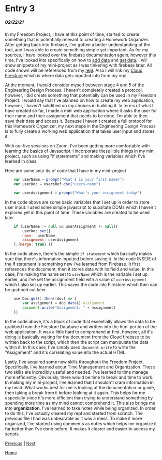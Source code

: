# Entry 3
##### 02/22/21

In my Freedom Project, I have at this point of time, started to create something that is potentially relevant to creating a Homework Organizer.
After getting back into firebase, I've gotten a better understanding of the tool, and I was able to create something simple yet important.
As for my sources, I have looked over the firebase documentation again, however this time, I've looked into specifically on how to
[add data](https://firebase.google.com/docs/firestore/manage-data/add-data) and [get data](https://firebase.google.com/docs/firestore/query-data/get-data).
I will show snippets of my mini-project as I was tinkering with firebase later. All code shown will be referenced from my [repl](https://repl.it/@SamLee5/Testing-FireStore#script.js).
Also I will link my [Cloud Firestore](https://console.firebase.google.com/project/firestore-testing-9095c/firestore/data~2Fusers~2Fusers-name) which is where data gets inputted into from my repl.

At the moment, I would consider myself between stage 4 and 5 of the Engineering Design Process. I haven't completely created a protocol, however, I did create something that potentially can be used in my Freedom Project.
I would say that I've planned on how to create my web application, however, I haven't solidified on my choices in building it. In terms of what I have created so far, I made a mini web application where it
asks the user for their name and their assignment that needs to be done. I'm able to then save their data and access it. Because I haven't created a full protocol for this Homework Organizer, my next steps in the
Engineering Design Process is to fully create a working web application that takes user input and stores it.

With our live sessions on Zoom, I've been getting more comfortable with learning the basics of Javascript. I incorporate these little things in my mini project, such as using "if statements" and making variables which I've learned in
class.

Here are some snip-its of code that I have in my mini-project

```javascript
    var userName = prompt("What's is your first name?")
    var userDoc = usersRef.doc("users-name")

    var userAssignment = prompt("What's your assignment today")
```
In the code above are some basic variables that I set up in order to store user input. I used some simple javascript to subsitute DOMs which I haven't explored yet in this point of time.
These variables are created to be used later

```javascript
    if (userName != null && userAssignment != null){
        userDoc.set({
        name:  userName,
        assignment: userAssignment
    },{merge: true} )}
```
In the code above, there's the simple ```if statement``` which basically makes sure that there's information inputted before saving it.
In the code INSIDE of the if statement is something new I've learned from Firebase. It first references the document, then it stores data with its field and value. In this case, I'm
making the name set to ```userName``` which is the variable I set up earlier, and I've set the assignment field with a value of ```userAssignment``` which I also set up earlier. This
saves the code into Firestore which then can be grabbed out later.

```javascript
    userDoc.get().then((doc) => {
        var assignment = doc.data().assignment
        document.write("Assignment: " + assignment)
    })
```
In the code above, it's a block of code that essentially allows the data to be grabbed from the Firestore Database and written into the html portion of the web application. It was a little hard to comprehend at first,
however, all it's doing is basically waiting for the document from the Cloud firebase to be written back to the script, which then the script can manipulate the data within it. In this case, I've simply used
```document.write``` to write the "Assignment" and it's correlating value into the actual HTML.

Lastly, I've acquired some new skills throughout the Freedom Project. Specifically, I've learned about Time Management and Organization. These two skills are incredibly useful and needed. I've learned to time manage more efficiently.
Obviously, there would be time to break and time to work. In making my mini-project, I've learned that I shouldn't cram information in my head. What works best for me is looking at the documentation or guide, then taking a break from it
before looking at it again. This helps for me especially since it's more efficient than trying to understand something by spending more time as my mind cannot comprehend it. This also brings me into **organization**. I've learned to take notes
while being organized. In order to do this, I've actually cleared my repl and started from scratch. The previous file I had was unbearable as it was a mess. To make it more organized, I've started using comments as notes which helps me organize
it far better than I've done before. It makes it clearer and easier to access my scripts.




[Previous](entry02.md) | [Next](entry04.md)

[Home](../README.md)